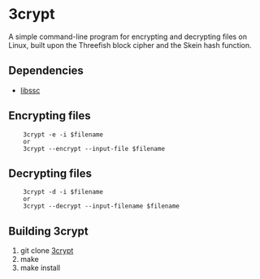 # 3crypt

A simple command-line program for encrypting and decrypting files on Linux, built upon the Threefish block cipher
and the Skein hash function.
## Dependencies
-    [libssc](https://github.com/stuartcalder/ssc)
## Encrypting files
```
    3crypt -e -i $filename
    or
    3crypt --encrypt --input-file $filename
```
## Decrypting files
```
    3crypt -d -i $filename
    or
    3crypt --decrypt --input-filename $filename
```
## Building 3crypt
1. git clone [3crypt](https://github.com/stuartcalder/3crypt)
2. make
3. make install
